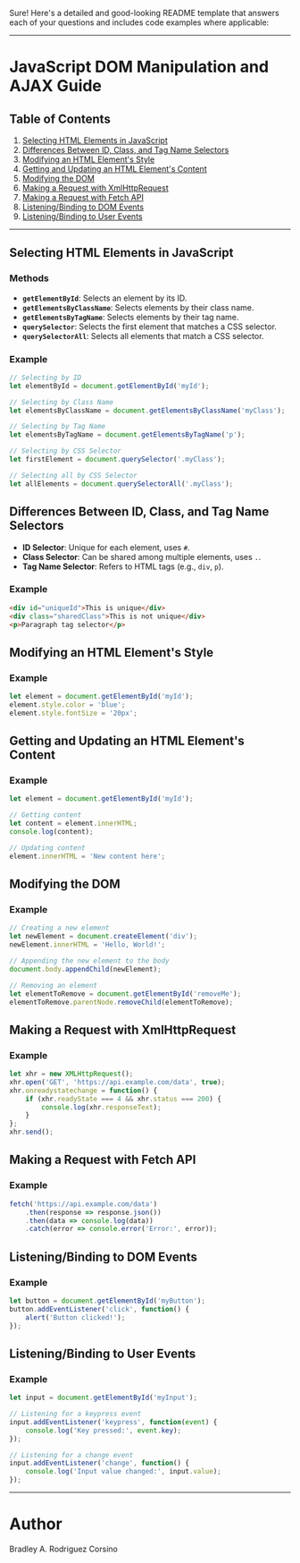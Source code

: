 Sure! Here's a detailed and good-looking README template that answers each of your questions and includes code examples where applicable:

---

# JavaScript DOM Manipulation and AJAX Guide

## Table of Contents

1. [Selecting HTML Elements in JavaScript](#selecting-html-elements-in-javascript)
2. [Differences Between ID, Class, and Tag Name Selectors](#differences-between-id-class-and-tag-name-selectors)
3. [Modifying an HTML Element's Style](#modifying-an-html-elements-style)
4. [Getting and Updating an HTML Element's Content](#getting-and-updating-an-html-elements-content)
5. [Modifying the DOM](#modifying-the-dom)
6. [Making a Request with XmlHttpRequest](#making-a-request-with-xmlhttprequest)
7. [Making a Request with Fetch API](#making-a-request-with-fetch-api)
8. [Listening/Binding to DOM Events](#listeningbinding-to-dom-events)
9. [Listening/Binding to User Events](#listeningbinding-to-user-events)

---

## Selecting HTML Elements in JavaScript

### Methods

- **`getElementById`**: Selects an element by its ID.
- **`getElementsByClassName`**: Selects elements by their class name.
- **`getElementsByTagName`**: Selects elements by their tag name.
- **`querySelector`**: Selects the first element that matches a CSS selector.
- **`querySelectorAll`**: Selects all elements that match a CSS selector.

### Example

```javascript
// Selecting by ID
let elementById = document.getElementById('myId');

// Selecting by Class Name
let elementsByClassName = document.getElementsByClassName('myClass');

// Selecting by Tag Name
let elementsByTagName = document.getElementsByTagName('p');

// Selecting by CSS Selector
let firstElement = document.querySelector('.myClass');

// Selecting all by CSS Selector
let allElements = document.querySelectorAll('.myClass');
```

## Differences Between ID, Class, and Tag Name Selectors

- **ID Selector**: Unique for each element, uses `#`.
- **Class Selector**: Can be shared among multiple elements, uses `.`.
- **Tag Name Selector**: Refers to HTML tags (e.g., `div`, `p`).

### Example

```html
<div id="uniqueId">This is unique</div>
<div class="sharedClass">This is not unique</div>
<p>Paragraph tag selector</p>
```

## Modifying an HTML Element's Style

### Example

```javascript
let element = document.getElementById('myId');
element.style.color = 'blue';
element.style.fontSize = '20px';
```

## Getting and Updating an HTML Element's Content

### Example

```javascript
let element = document.getElementById('myId');

// Getting content
let content = element.innerHTML;
console.log(content);

// Updating content
element.innerHTML = 'New content here';
```

## Modifying the DOM

### Example

```javascript
// Creating a new element
let newElement = document.createElement('div');
newElement.innerHTML = 'Hello, World!';

// Appending the new element to the body
document.body.appendChild(newElement);

// Removing an element
let elementToRemove = document.getElementById('removeMe');
elementToRemove.parentNode.removeChild(elementToRemove);
```

## Making a Request with XmlHttpRequest

### Example

```javascript
let xhr = new XMLHttpRequest();
xhr.open('GET', 'https://api.example.com/data', true);
xhr.onreadystatechange = function() {
    if (xhr.readyState === 4 && xhr.status === 200) {
        console.log(xhr.responseText);
    }
};
xhr.send();
```

## Making a Request with Fetch API

### Example

```javascript
fetch('https://api.example.com/data')
    .then(response => response.json())
    .then(data => console.log(data))
    .catch(error => console.error('Error:', error));
```

## Listening/Binding to DOM Events

### Example

```javascript
let button = document.getElementById('myButton');
button.addEventListener('click', function() {
    alert('Button clicked!');
});
```

## Listening/Binding to User Events

### Example

```javascript
let input = document.getElementById('myInput');

// Listening for a keypress event
input.addEventListener('keypress', function(event) {
    console.log('Key pressed:', event.key);
});

// Listening for a change event
input.addEventListener('change', function() {
    console.log('Input value changed:', input.value);
});
```

---


# Author
Bradley A. Rodriguez Corsino
